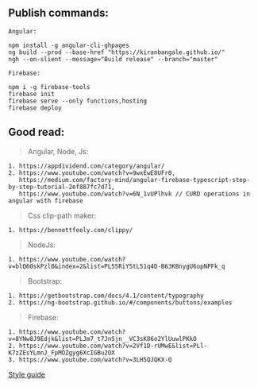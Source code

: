 ## Publish commands:

```
Angular:

npm install -g angular-cli-ghpages
ng build --prod --base-href "https://kiranbangale.github.io/"
ngh --on-slient --message="Build release" --branch="master"
```

```
Firebase:

npm i -g firebase-tools
firebase init
firebase serve --only functions,hosting
firebase deploy
```

## Good read:

> Angular, Node, Js:

    1. https://appdividend.com/category/angular/
    2. https://www.youtube.com/watch?v=9wxEwE8UFr0,
       https://medium.com/factory-mind/angular-firebase-typescript-step-by-step-tutorial-2ef887fc7d71,
       https://www.youtube.com/watch?v=6N_1vUPlhvk // CURD operations in angular with firebase

> Css clip-path maker:

    1. https://bennettfeely.com/clippy/

> NodeJs:

    1. https://www.youtube.com/watch?v=blQ60skPzl0&index=2&list=PL55RiY5tL51q4D-B63KBnygU6opNPFk_q

> Bootstrap:

    1. https://getbootstrap.com/docs/4.1/content/typography
    2. https://ng-bootstrap.github.io/#/components/buttons/examples

> Firebase:

    1. https://www.youtube.com/watch?v=8YNw8J9Edjk&list=PLJm7_t7JnSjn__VC3sK86o2YlUuwlPKkO
    2. https://www.youtube.com/watch?v=2Vf1D-rUMwE&list=PLl-K7zZEsYLmnJ_FpMOZgyg6XcIGBu2OX
    3. https://www.youtube.com/watch?v=3LH5QJQKX-Q

[Style guide](https://help.github.com/articles/basic-writing-and-formatting-syntax/)
